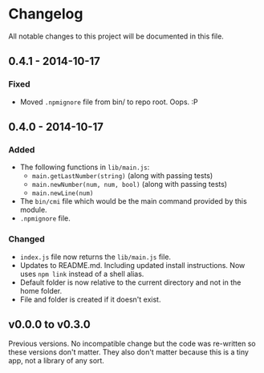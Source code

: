 # Changelog

All notable changes to this project will be documented in this file.

## 0.4.1 - 2014-10-17

### Fixed

- Moved `.npmignore` file from bin/ to repo root.  Oops. :P

## 0.4.0 - 2014-10-17

### Added

- The following functions in `lib/main.js`:
  - `main.getLastNumber(string)` (along with passing tests)
  - `main.newNumber(num, num, bool)` (along with passing tests)
  - `main.newLine(num)`
- The `bin/cmi` file which would be the main command provided by this module.
- `.npmignore` file.

### Changed

- `index.js` file now returns the `lib/main.js` file.
- Updates to README.md.  Including updated install instructions.  Now uses
  `npm link` instead of a shell alias.
- Default folder is now relative to the current directory and not in the home
  folder.
- File and folder is created if it doesn't exist.

## v0.0.0 to v0.3.0

Previous versions.  No incompatible change but the code was re-written so these
versions don't matter.  They also don't matter because this is a tiny app, not a
library of any sort.
